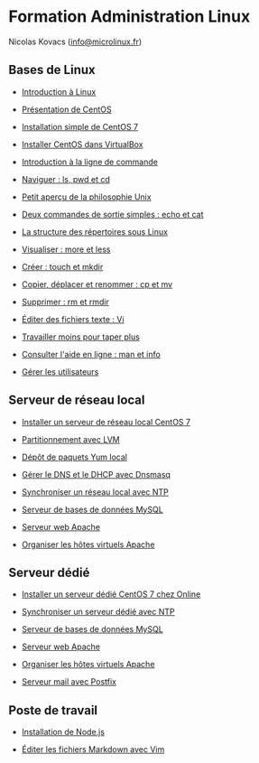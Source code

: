 Formation Administration Linux 
==============================

Nicolas Kovacs (info@microlinux.fr)

Bases de Linux
--------------

* [Introduction à Linux](https://github.com/kikinovak/formation-linux/blob/master/cours/Linux.md)

* [Présentation de CentOS](https://github.com/kikinovak/formation-linux/blob/master/cours/CentOS.md)

* [Installation simple de CentOS 7](https://github.com/kikinovak/formation-linux/blob/master/cours/Install-Simple-CentOS-7.md)

* [Installer CentOS dans VirtualBox](https://github.com/kikinovak/formation-linux/blob/master/cours/VirtualBox.md)

* [Introduction à la ligne de commande](https://github.com/kikinovak/formation-linux/blob/master/cours/Console-01-Introduction.md)

* [Naviguer : ls, pwd et cd](https://github.com/kikinovak/formation-linux/blob/master/cours/Console-02-Naviguer.md)

* [Petit aperçu de la philosophie Unix](https://github.com/kikinovak/formation-linux/blob/master/cours/Console-03-Philosophie-Unix.md)

* [Deux commandes de sortie simples : echo et cat](https://github.com/kikinovak/formation-linux/blob/master/cours/Console-04-Sortie.md)

* [La structure des répertoires sous Linux](https://github.com/kikinovak/formation-linux/blob/master/cours/Console-05-Arborescence.md)

* [Visualiser : more et less](https://github.com/kikinovak/formation-linux/blob/master/cours/Console-06-Visualiser.md)

* [Créer : touch et mkdir](https://github.com/kikinovak/formation-linux/blob/master/cours/Console-07-Creer.md)

* [Copier, déplacer et renommer : cp et mv](https://github.com/kikinovak/formation-linux/blob/master/cours/Console-08-Copier.md)

* [Supprimer : rm et rmdir](https://github.com/kikinovak/formation-linux/blob/master/cours/Console-09-Supprimer.md)

* [Éditer des fichiers texte : Vi](https://github.com/kikinovak/formation-linux/blob/master/cours/Console-10-Vim.md)

* [Travailler moins pour taper plus](https://github.com/kikinovak/formation-linux/blob/master/cours/Console-11-Confort.md)

* [Consulter l'aide en ligne : man et info](https://github.com/kikinovak/formation-linux/blob/master/cours/Console-12-Aide.md)

* [Gérer les utilisateurs](https://github.com/kikinovak/formation-linux/blob/master/cours/Console-13-Utilisateurs.md)


Serveur de réseau local
-----------------------

* [Installer un serveur de réseau local CentOS 7](https://github.com/kikinovak/formation-linux/blob/master/cours/Install-Serveur-LAN-CentOS-7.md)

* [Partitionnement avec LVM](https://github.com/kikinovak/formation-linux/blob/master/cours/LVM.md)

* [Dépôt de paquets Yum local](https://github.com/kikinovak/formation-linux/blob/master/cours/Yum-Depot-Local.md)

* [Gérer le DNS et le DHCP avec Dnsmasq](https://github.com/kikinovak/formation-linux/blob/master/cours/Dnsmasq.md)

* [Synchroniser un réseau local avec NTP](https://github.com/kikinovak/formation-linux/blob/master/cours/NTP-LAN.md)

* [Serveur de bases de données MySQL](https://github.com/kikinovak/formation-linux/blob/master/cours/MySQL.md)

* [Serveur web Apache](https://github.com/kikinovak/formation-linux/blob/master/cours/Apache.md)

* [Organiser les hôtes virtuels Apache](https://github.com/kikinovak/formation-linux/blob/master/cours/Apache-Vhosts.md)


Serveur dédié
-------------

* [Installer un serveur dédié CentOS 7 chez Online](https://github.com/kikinovak/formation-linux/blob/master/cours/Install-Dedibox-CentOS-7.md)

* [Synchroniser un serveur dédié avec NTP](https://github.com/kikinovak/formation-linux/blob/master/cours/NTP-Dedibox.md)

* [Serveur de bases de données MySQL](https://github.com/kikinovak/formation-linux/blob/master/cours/MySQL.md)

* [Serveur web Apache](https://github.com/kikinovak/formation-linux/blob/master/cours/Apache.md)

* [Organiser les hôtes virtuels Apache](https://github.com/kikinovak/formation-linux/blob/master/cours/Apache-Vhosts.md)

* [Serveur mail avec Postfix](https://github.com/kikinovak/formation-linux/blob/master/cours/Postfix.md)


Poste de travail
----------------

* [Installation de Node.js](https://github.com/kikinovak/formation-linux/blob/master/cours/Nodejs.md)

* [Éditer les fichiers Markdown avec Vim](https://github.com/kikinovak/formation-linux/blob/master/cours/Vim-Markdown.md)

